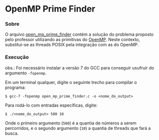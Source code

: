 # OpenMP Prime Finder

### Sobre
O arquivo [open_mp_prime_finder](open_mp_prime_finder.c) contém a solução do problema proposto pelo professor utilizando as primitivas do [OpenMP](https://www.openmp.org/). Neste contexto, substitui-se as threads POSIX pela integração com as do OpenMP.

### Execução
obs.: Foi necessário instalar a versão 7 do GCC para conseguir usufruir do argumento `-fopenmp`.

Em um terminal qualquer, digite o seguinte trecho para compilar o programa:
```
$ gcc-7 -fopenmp open_mp_prime_finder.c -o <nome_do_output>
```
Para rodá-lo com entradas específicas, digite:
```
$ ./<nome_do_output> 500 10
```
Onde o primeiro argumento (`500`) é a quantia de números a serem percorridos, e o segundo argumento (`10`) a quantia de threads que fará a busca. 

